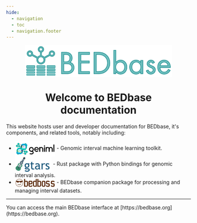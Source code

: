 ```yaml
---
hide:
  - navigation
  - toc
  - navigation.footer
---
```

<p align="center"><img align="center" src="/img/bedbase_logo.svg" width="400">
</p>
<h1 align="center">Welcome to BEDbase documentation
</h1>

This website hosts user and developer documentation for BEDbase, it's components, and related tools, notably including:
<ul>
  <li><a href="geniml"><img align="center" src="geniml/img/geniml_logo_horizontal.svg" width="110"></a> - Genomic interval machine learning toolkit.</li>
  <li><a href="gtars"><img align="center" src="gtars/img/gtars_logo.svg" width="100"></a> - Rust package with Python bindings for genomic interval analysis.</li>
  <li><a href="bedboss"><img align="center" src="bedboss/img/bedboss_logo.svg" width="110"></a> - BEDbase companion package for processing and managing interval datasets. </li>
</ul>


<hr>
You can access the main BEDbase interface at [https://bedbase.org](https://bedbase.org).